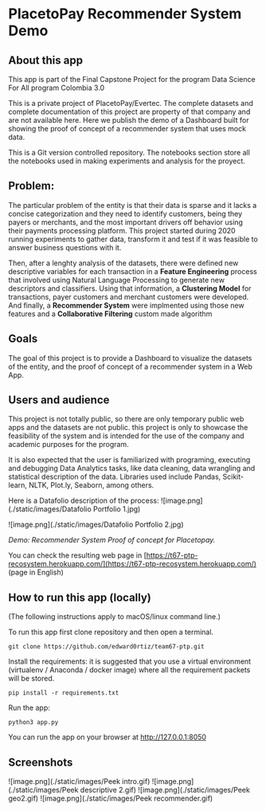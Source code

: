 # PlacetoPay Recommender System Demo

## About this app

This app is part of the Final Capstone Project for the program Data Science For All program Colombia 3.0

This is a private project of PlacetoPay/Evertec. The complete datasets and complete documentation of this project are property of that company and are not available here. Here we publish the demo of a Dashboard built for showing the proof of concept of a recommender system that uses mock data. 

This is a Git version controlled repository. The notebooks section store all the notebooks used in making experiments and analysis for the proyect.

## Problem:

The particular problem of the entity is that their data is sparse and it lacks a concise categorization and they need to identify customers, being they payers or merchants, and the most important drivers off behavior using their payments processing platform. This project started during 2020 running experiments to gather data, transform it and test if it was feasible to answer business questions with it.

Then, after a lenghty analysis of the datasets, there were defined new descriptive variables for each transaction in a **Feature Engineering** process that involved using Natural Language Processing to generate new descriptors and classifiers. Using that information, a **Clustering Model** for transactions, payer customers and merchant customers were developed. And finally, a **Recommender System** were implmented using those new features and a **Collaborative Filtering** custom made algorithm 

## Goals

The goal of this project is to provide a Dashboard to visualize the datasets of the entity, and the proof of concept of a recommender system in a Web App.

## Users and audience

This project is not totally public, so there are only temporary public web apps and the datasets are not public. this project is only to showcase the feasibility of the system and is intended for the use of the company and academic purposes for the program. 

It is also expected that the user is familiarized with programing, executing and debugging Data Analytics tasks, like data cleaning, data wrangling and statistical description of the data. Libraries used include Pandas, Scikit-learn, NLTK, Plot.ly, Seaborn, among others.

Here is a Datafolio description of the process:
![image.png](./static/images/Datafolio Portfolio 1.jpg)

![image.png](./static/images/Datafolio Portfolio 2.jpg)



_Demo: Recommender System Proof of concept for Placetopay._

You can check the resulting web page in [https://t67-ptp-recosystem.herokuapp.com/](https://t67-ptp-recosystem.herokuapp.com/) (page in English)



## How to run this app (locally)

(The following instructions apply to macOS/linux command line.)

To run this app first clone repository and then open a terminal.

```
git clone https://github.com/edward0rtiz/team67-ptp.git
```

Install the requirements:
it is suggested that you use a virtual environment (virtualenv / Anaconda / docker image) where all the requirement packets will be stored.

```
pip install -r requirements.txt
```

Run the app:

```
python3 app.py
```

You can run the app on your browser at http://127.0.0.1:8050

## Screenshots

![image.png](./static/images/Peek intro.gif)
![image.png](./static/images/Peek descriptive 2.gif)
![image.png](./static/images/Peek geo2.gif)
![image.png](./static/images/Peek recommender.gif)

